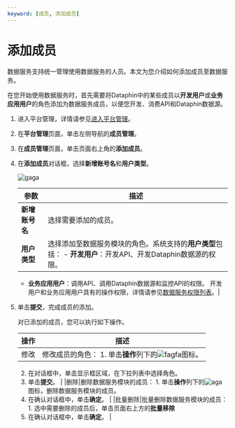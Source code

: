 ```yaml
---
keyword: [成员, 添加成员]
---
```


# 添加成员

数据服务支持统一管理使用数据服务的人员。本文为您介绍如何添加成员至数据服务。

在您开始使用数据服务时，首先需要将Dataphin中的某些成员以**开发用户**或**业务应用用户**的角色添加为数据服务成员，以便您开发、消费API和Dataphin数据源。

1.  进入平台管理，详情请参见[进入平台管理](/cn.zh-CN/数据服务/进入数据服务.md)。

2.  在**平台管理**页面，单击左侧导航的**成员管理**。

3.  在**成员管理**页面，单击页面右上角的**添加成员**。

4.  在**添加成员**对话框，选择**新增账号名**和**用户类型**。

    ![gaga](https://static-aliyun-doc.oss-accelerate.aliyuncs.com/assets/img/zh-CN/4711987951/p85199.png)

    |参数|描述|
    |--|--|
    |**新增账号名**|选择需要添加的成员。|
    |**用户类型**|选择添加至数据服务模块的角色。系统支持的**用户类型**包括：     -   **开发用户**：开发API、开发Dataphin数据源的权限。
    -   **业务应用用户**：调用API、调用Dataphin数据源和监控API的权限。
开发用户和业务应用用户具有的操作权限，详情请参见[数据服务权限列表](/cn.zh-CN/权限管理/数据服务权限列表.md)。|

5.  单击**提交**，完成成员的添加。

    对已添加的成员，您可以执行如下操作。

    |操作|描述|
    |--|--|
    |修改|修改成员的角色：    1.  单击**操作**列下的![fagfa](https://static-aliyun-doc.oss-accelerate.aliyuncs.com/assets/img/zh-CN/1811987951/p85231.png)图标。
    2.  在对话框中，单击显示框区域，在下拉列表中选择角色。
    3.  单击**提交**。 |
    |删除|删除数据服务模块的成员：    1.  单击**操作**列下的![aga](https://static-aliyun-doc.oss-accelerate.aliyuncs.com/assets/img/zh-CN/0911987951/p85232.png)图标，删除数据服务模块的成员。
    2.  在确认对话框中，单击**确定**。 |
    |批量删除|批量删除数据服务模块的成员：    1.  选中需要删除的成员后，单击页面右上方的**批量移除**
    2.  在确认对话框中，单击**确定**。 |


